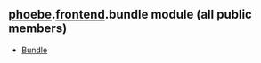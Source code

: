 ## [phoebe](phoebe.md).[frontend](phoebe.frontend.md).bundle module (all public members)

* [Bundle](phoebe.frontend.bundle.Bundle.md)
